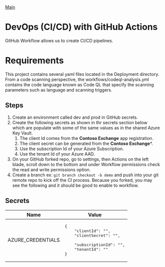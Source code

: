[Main](README.md)

# DevOps (CI/CD) with GitHub Actions
GitHub Workflow allows us to create CI/CD pipelines.

# Requirements
This project contains several yaml files located in the Deployment directory. From a code scanning perspective, the workflows/codeql-analysis.yml contains the code language known as Code QL that specify the scanning parameters such as language and scanning triggers. 

## Steps
1. Create an environment called dev and prod in GitHub secrets. 
2. Create the following secrets as shown in thr secrets section below which are populate with some of the same values as in the shared Azure Key Vault.
    1. The client Id comes from the **Contoso Exchange** app registration.
    2. The client secret can be generated from the  **Contoso Exchange***.
    3. Use the subscription Id of your Azure Subscription.
    4. Use the tenant Id of your Azure AAD.
3. On your GitHub forked repo, go to settings, then Actions on the left blade, scroll down to the bottom and under Workflow permissions check the read and write permissions option.
4. Create a branch ex: ```git branch checkout -b demo``` and push into your git remote repo to kick off the CI process. Because you forked, you may see the following and it should be good to enable to workflow.

## Secrets
| Name | Value |
| --- | --- |
| AZURE_CREDENTIALS | <pre>{<br/>&nbsp;&nbsp;&nbsp;&nbsp;"clientId": "",<br/>&nbsp;&nbsp;&nbsp;&nbsp;"clientSecret": "", <br/>&nbsp;&nbsp;&nbsp;&nbsp;"subscriptionId": "",<br/>&nbsp;&nbsp;&nbsp;&nbsp;"tenantId": "" <br/>}</pre> |